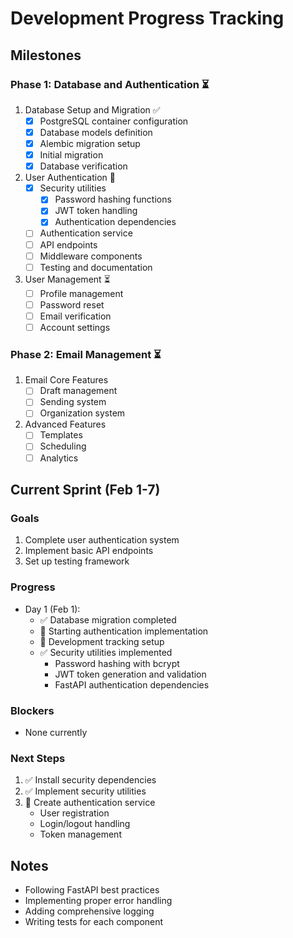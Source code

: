 # Development Progress Tracking

## Milestones

### Phase 1: Database and Authentication ⏳
1. Database Setup and Migration ✅
   - [x] PostgreSQL container configuration
   - [x] Database models definition
   - [x] Alembic migration setup
   - [x] Initial migration
   - [x] Database verification

2. User Authentication 🔄
   - [x] Security utilities
     - [x] Password hashing functions
     - [x] JWT token handling
     - [x] Authentication dependencies
   - [ ] Authentication service
   - [ ] API endpoints
   - [ ] Middleware components
   - [ ] Testing and documentation

3. User Management ⏳
   - [ ] Profile management
   - [ ] Password reset
   - [ ] Email verification
   - [ ] Account settings

### Phase 2: Email Management ⏳
1. Email Core Features
   - [ ] Draft management
   - [ ] Sending system
   - [ ] Organization system

2. Advanced Features
   - [ ] Templates
   - [ ] Scheduling
   - [ ] Analytics

## Current Sprint (Feb 1-7)
### Goals
1. Complete user authentication system
2. Implement basic API endpoints
3. Set up testing framework

### Progress
- Day 1 (Feb 1):
  - ✅ Database migration completed
  - 🔄 Starting authentication implementation
  - 📝 Development tracking setup
  - ✅ Security utilities implemented
    - Password hashing with bcrypt
    - JWT token generation and validation
    - FastAPI authentication dependencies

### Blockers
- None currently

### Next Steps
1. ✅ Install security dependencies
2. ✅ Implement security utilities
3. 🔄 Create authentication service
   - User registration
   - Login/logout handling
   - Token management

## Notes
- Following FastAPI best practices
- Implementing proper error handling
- Adding comprehensive logging
- Writing tests for each component 